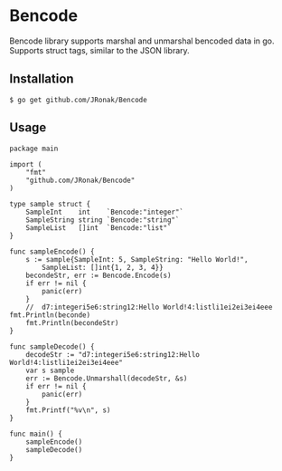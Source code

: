 # Bencode
Bencode library supports marshal and unmarshal bencoded data in go. Supports struct tags, similar to the JSON library.

## Installation
  ```
$ go get github.com/JRonak/Bencode
  ```
## Usage
```
package main

import (
	"fmt"
	"github.com/JRonak/Bencode"
)

type sample struct {
	SampleInt    int    `Bencode:"integer"`
	SampleString string `Bencode:"string"`
	SampleList   []int  `Bencode:"list"`
}

func sampleEncode() {
	s := sample{SampleInt: 5, SampleString: "Hello World!",
		SampleList: []int{1, 2, 3, 4}}
	becondeStr, err := Bencode.Encode(s)
	if err != nil {
		panic(err)
	}
	//	d7:integeri5e6:string12:Hello World!4:listli1ei2ei3ei4eee	fmt.Println(beconde)
	fmt.Println(becondeStr)
}

func sampleDecode() {
	decodeStr := "d7:integeri5e6:string12:Hello World!4:listli1ei2ei3ei4eee"
	var s sample
	err := Bencode.Unmarshall(decodeStr, &s)
	if err != nil {
		panic(err)
	}
	fmt.Printf("%v\n", s)
}

func main() {
	sampleEncode()
	sampleDecode()
}

```
